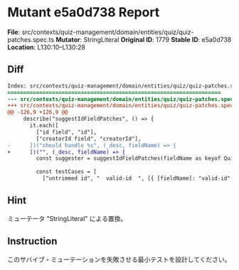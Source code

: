 # Mutant e5a0d738 Report

**File**: src/contexts/quiz-management/domain/entities/quiz/quiz-patches.spec.ts
**Mutator**: StringLiteral
**Original ID**: 1779
**Stable ID**: e5a0d738
**Location**: L130:10–L130:28

## Diff

```diff
Index: src/contexts/quiz-management/domain/entities/quiz/quiz-patches.spec.ts
===================================================================
--- src/contexts/quiz-management/domain/entities/quiz/quiz-patches.spec.ts	original
+++ src/contexts/quiz-management/domain/entities/quiz/quiz-patches.spec.ts	mutated #1779
@@ -126,9 +126,9 @@
     describe("suggestIdFieldPatches", () => {
       it.each([
         ["id field", "id"],
         ["creatorId field", "creatorId"],
-      ])("should handle %s", (_desc, fieldName) => {
+      ])("", (_desc, fieldName) => {
         const suggester = suggestIdFieldPatches(fieldName as keyof QuizInput);
 
         const testCases = [
           ["untrimmed id", "  valid-id  ", [{ [fieldName]: "valid-id" }]],
```

## Hint

ミューテータ "StringLiteral" による置換。

## Instruction

このサバイブ・ミューテーションを失敗させる最小テストを設計してください。
